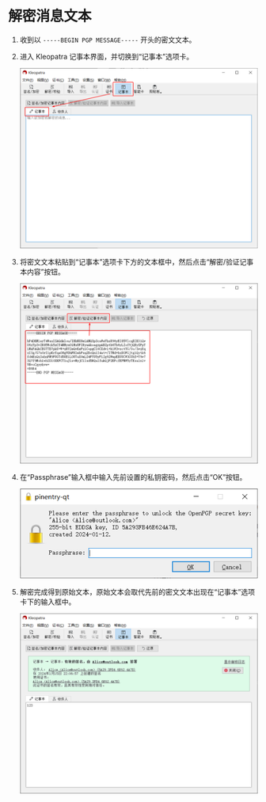 # 解密消息文本

1. 收到以 `-----BEGIN PGP MESSAGE-----` 开头的密文文本。

2. 进入 Kleopatra 记事本界面，并切换到“记事本”选项卡。

    ![记事本](shared/notepad.png)

3. 将密文文本粘贴到“记事本”选项卡下方的文本框中，然后点击“解密/验证记事本内容”按钮。

    ![解密密文文本](decrypting-message/decrypting-text.png)

4. 在“Passphrase”输入框中输入先前设置的私钥密码，然后点击“OK”按钮。

    ![输入私钥密码](shared/entering-private-key-passphrase.png)

5. 解密完成得到原始文本，原始文本会取代先前的密文文本出现在“记事本”选项卡下的输入框中。

    ![文本解密结果](decrypting-message/decrypted-text.png)